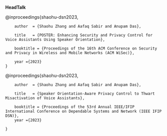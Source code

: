 **HeadTalk**

 @inproceedings{shaohu-dsn2023,
 
		author  = {Shaohu Zhang and Aafaq Sabir and Anupam Das},
		
		title   = {POSTER: Enhancing Security and Privacy Control for Voice Assistants Using Speaker Orientation},
		
		booktitle = {Proceedings of the 16th ACM Conference on Security and Privacy in Wireless and Mobile Networks (ACM WiSec)},
		
		year ={2023}
	}
  
@inproceedings{shaohu-dsn2023,

		author  = {Shaohu Zhang and Aafaq Sabir and Anupam Das},
		
		title   = {Speaker Orientation-Aware Privacy Control to Thwart Misactivation of Voice Assistants},
		
		booktitle = {Proceedings of the 53rd Annual IEEE/IFIP International Conference on Dependable Systems and Network (IEEE IFIP DSN)},
		year ={2023}
		
	}
  
 
 
